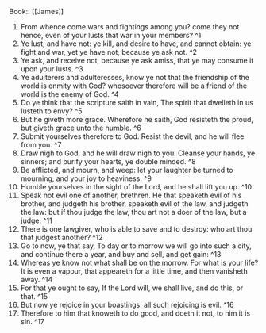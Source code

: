  Book:: [[James]]
 1. From whence come wars and fightings among you? come they not hence, even of your lusts that war in your members? ^1
 2. Ye lust, and have not: ye kill, and desire to have, and cannot obtain: ye fight and war, yet ye have not, because ye ask not. ^2
 3. Ye ask, and receive not, because ye ask amiss, that ye may consume it upon your lusts. ^3
 4. Ye adulterers and adulteresses, know ye not that the friendship of the world is enmity with God? whosoever therefore will be a friend of the world is the enemy of God. ^4
 5. Do ye think that the scripture saith in vain, The spirit that dwelleth in us lusteth to envy? ^5
 6. But he giveth more grace. Wherefore he saith, God resisteth the proud, but giveth grace unto the humble. ^6
 7. Submit yourselves therefore to God. Resist the devil, and he will flee from you. ^7
 8. Draw nigh to God, and he will draw nigh to you. Cleanse your hands, ye sinners; and purify your hearts, ye double minded. ^8
 9. Be afflicted, and mourn, and weep: let your laughter be turned to mourning, and your joy to heaviness. ^9
 10. Humble yourselves in the sight of the Lord, and he shall lift you up. ^10
 11. Speak not evil one of another, brethren. He that speaketh evil of his brother, and judgeth his brother, speaketh evil of the law, and judgeth the law: but if thou judge the law, thou art not a doer of the law, but a judge. ^11
 12. There is one lawgiver, who is able to save and to destroy: who art thou that judgest another? ^12
 13. Go to now, ye that say, To day or to morrow we will go into such a city, and continue there a year, and buy and sell, and get gain: ^13
 14. Whereas ye know not what shall be on the morrow. For what is your life? It is even a vapour, that appeareth for a little time, and then vanisheth away. ^14
 15. For that ye ought to say, If the Lord will, we shall live, and do this, or that. ^15
 16. But now ye rejoice in your boastings: all such rejoicing is evil. ^16
 17. Therefore to him that knoweth to do good, and doeth it not, to him it is sin. ^17
